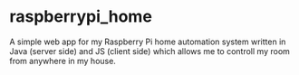 # raspberrypi_home
A simple web app for my Raspberry Pi home automation system written in Java (server side) and JS (client side) which allows me to controll my room from anywhere in my house.
